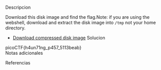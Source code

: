 Descripcion

Download this disk image and find the flag.Note: if you are using the webshell, download and extract the disk image into `/tmp` not your home directory.

- [Download compressed disk image](https://artifacts.picoctf.net/c/213/disk.flag.img.gz)
Solucion

picoCTF{h4un71ng_p457_5113beab}  
Notas adicionales


Referencias